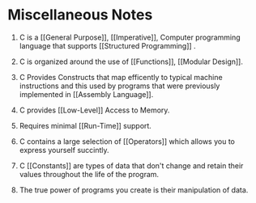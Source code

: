 # Miscellaneous Notes 

1. C is a [[General Purpose]], [[Imperative]], Computer programming language that supports [[Structured Programming]] .

2. C is organized around the use of [[Functions]], [[Modular Design]].

3. C Provides Constructs that map efficently to typical machine instructions and this used by programs that were previously implemented in [[Assembly Language]]. 

4. C provides [[Low-Level]] Access to Memory.

5. Requires minimal [[Run-Time]] support.

6. C contains a large selection of [[Operators]] which allows you to express yourself succintly.

7. C [[Constants]] are types of data that don't change and retain their values throughout the life of the program.

8. The true power of programs you create is their manipulation of data.

